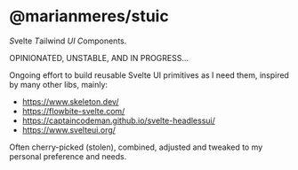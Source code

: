 # @marianmeres/stuic

*S*velte *T*ailwind _UI_ *C*omponents.

OPINIONATED, UNSTABLE, AND IN PROGRESS...

Ongoing effort to build reusable Svelte UI primitives as I need them, inspired by many other libs, mainly:

- https://www.skeleton.dev/
- https://flowbite-svelte.com/
- https://captaincodeman.github.io/svelte-headlessui/
- https://www.svelteui.org/

Often cherry-picked (stolen), combined, adjusted and tweaked to my personal preference and needs.
